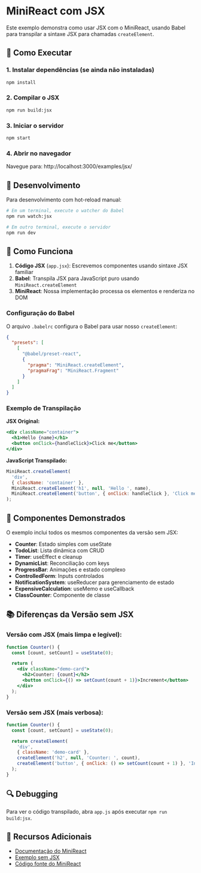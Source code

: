 # MiniReact com JSX

Este exemplo demonstra como usar JSX com o MiniReact, usando Babel para transpilar a sintaxe JSX para chamadas `createElement`.

## 🚀 Como Executar

### 1. Instalar dependências (se ainda não instaladas)

```bash
npm install
```

### 2. Compilar o JSX

```bash
npm run build:jsx
```

### 3. Iniciar o servidor

```bash
npm start
```

### 4. Abrir no navegador

Navegue para: http://localhost:3000/examples/jsx/

## 📝 Desenvolvimento

Para desenvolvimento com hot-reload manual:

```bash
# Em um terminal, execute o watcher do Babel
npm run watch:jsx

# Em outro terminal, execute o servidor
npm run dev
```

## 🔧 Como Funciona

1. **Código JSX** (`app.jsx`): Escrevemos componentes usando sintaxe JSX familiar
2. **Babel**: Transpila JSX para JavaScript puro usando `MiniReact.createElement`
3. **MiniReact**: Nossa implementação processa os elementos e renderiza no DOM

### Configuração do Babel

O arquivo `.babelrc` configura o Babel para usar nosso `createElement`:

```json
{
  "presets": [
    [
      "@babel/preset-react",
      {
        "pragma": "MiniReact.createElement",
        "pragmaFrag": "MiniReact.Fragment"
      }
    ]
  ]
}
```

### Exemplo de Transpilação

**JSX Original:**

```jsx
<div className="container">
  <h1>Hello {name}</h1>
  <button onClick={handleClick}>Click me</button>
</div>
```

**JavaScript Transpilado:**

```javascript
MiniReact.createElement(
  'div',
  { className: 'container' },
  MiniReact.createElement('h1', null, 'Hello ', name),
  MiniReact.createElement('button', { onClick: handleClick }, 'Click me')
);
```

## 🎯 Componentes Demonstrados

O exemplo inclui todos os mesmos componentes da versão sem JSX:

- **Counter**: Estado simples com useState
- **TodoList**: Lista dinâmica com CRUD
- **Timer**: useEffect e cleanup
- **DynamicList**: Reconciliação com keys
- **ProgressBar**: Animações e estado complexo
- **ControlledForm**: Inputs controlados
- **NotificationSystem**: useReducer para gerenciamento de estado
- **ExpensiveCalculation**: useMemo e useCallback
- **ClassCounter**: Componente de classe

## 📚 Diferenças da Versão sem JSX

### Versão com JSX (mais limpa e legível):

```jsx
function Counter() {
  const [count, setCount] = useState(0);

  return (
    <div className="demo-card">
      <h2>Counter: {count}</h2>
      <button onClick={() => setCount(count + 1)}>Increment</button>
    </div>
  );
}
```

### Versão sem JSX (mais verbosa):

```javascript
function Counter() {
  const [count, setCount] = useState(0);

  return createElement(
    'div',
    { className: 'demo-card' },
    createElement('h2', null, 'Counter: ', count),
    createElement('button', { onClick: () => setCount(count + 1) }, 'Increment')
  );
}
```

## 🔍 Debugging

Para ver o código transpilado, abra `app.js` após executar `npm run build:jsx`.

## 📖 Recursos Adicionais

- [Documentação do MiniReact](../../docs/index.html)
- [Exemplo sem JSX](../index.html)
- [Código fonte do MiniReact](../../src/)
